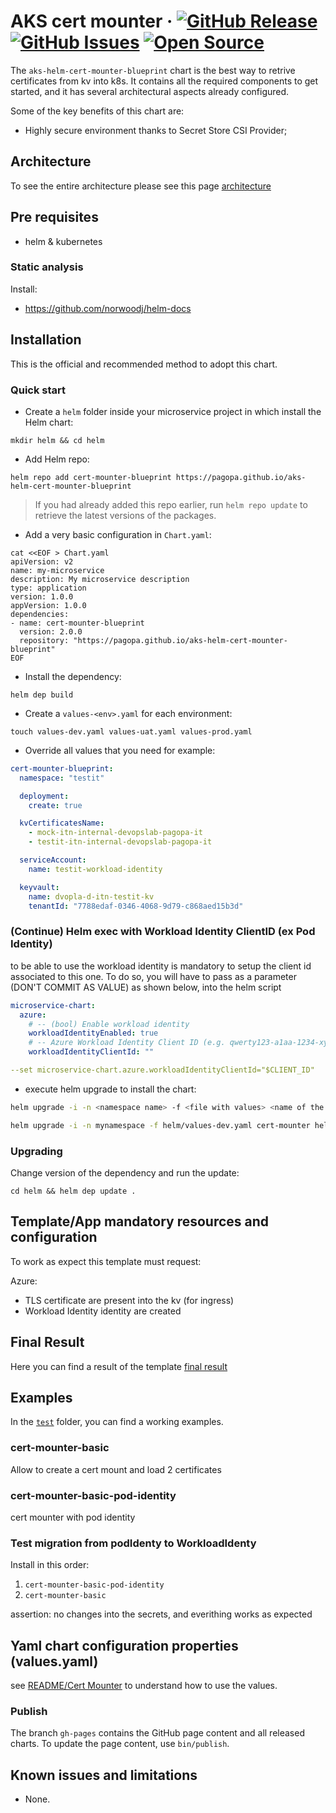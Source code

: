 # AKS cert mounter &middot; [![GitHub Release](https://img.shields.io/github/v/release/pagopa/aks-helm-cert-mounter-blueprint?style=flat)](https://github.com/pagopa/aks-helm-cert-mounter-blueprint/releases) [![GitHub Issues](https://img.shields.io/github/issues/pagopa/aks-helm-cert-mounter-blueprint?style=flat)](https://github.com/pagopa/aks-helm-cert-mounter-blueprint/issues) [![Open Source](https://badges.frapsoft.com/os/v1/open-source.svg?v=103)](https://opensource.org/)

The `aks-helm-cert-mounter-blueprint` chart is the best way to retrive certificates from kv into k8s. It contains all the required
components to get started, and it has several architectural aspects already
configured.

Some of the key benefits of this chart are:

- Highly secure environment thanks to Secret Store CSI Provider;

## Architecture

To see the entire architecture please see this page [architecture](docs/ARCHITECTURE.md)

## Pre requisites

- helm & kubernetes

### Static analysis

Install:

- <https://github.com/norwoodj/helm-docs>

## Installation

This is the official and recommended method to adopt this chart.

### Quick start

- Create a `helm` folder inside your microservice project in which install the
Helm chart:

```shell
mkdir helm && cd helm
```

- Add Helm repo:

```shell
helm repo add cert-mounter-blueprint https://pagopa.github.io/aks-helm-cert-mounter-blueprint
```

> If you had already added this repo earlier, run `helm repo update` to retrieve
> the latest versions of the packages.

- Add a very basic configuration in `Chart.yaml`:

```shell
cat <<EOF > Chart.yaml
apiVersion: v2
name: my-microservice
description: My microservice description
type: application
version: 1.0.0
appVersion: 1.0.0
dependencies:
- name: cert-mounter-blueprint
  version: 2.0.0
  repository: "https://pagopa.github.io/aks-helm-cert-mounter-blueprint"
EOF
```

- Install the dependency:

```shell
helm dep build
```

- Create a `values-<env>.yaml` for each environment:

```shell
touch values-dev.yaml values-uat.yaml values-prod.yaml
```

- Override all values that you need for example:

```yaml
cert-mounter-blueprint:
  namespace: "testit"

  deployment:
    create: true

  kvCertificatesName:
    - mock-itn-internal-devopslab-pagopa-it
    - testit-itn-internal-devopslab-pagopa-it

  serviceAccount:
    name: testit-workload-identity

  keyvault:
    name: dvopla-d-itn-testit-kv
    tenantId: "7788edaf-0346-4068-9d79-c868aed15b3d"
```

### (Continue) Helm exec with Workload Identity ClientID (ex Pod Identity)

to be able to use the workload identity is mandatory to setup the client id associated to this one. To do so, you will have to pass as a parameter (DON'T COMMIT AS VALUE) as shown below, into the helm script

```yaml
microservice-chart:
  azure:
    # -- (bool) Enable workload identity
    workloadIdentityEnabled: true
    # -- Azure Workload Identity Client ID (e.g. qwerty123-a1aa-1234-xyza-qwerty123)
    workloadIdentityClientId: ""
```

```yaml
--set microservice-chart.azure.workloadIdentityClientId="$CLIENT_ID"
```

- execute helm upgrade to install the chart:

```sh
helm upgrade -i -n <namespace name> -f <file with values> <name of the helm chart> <chart folder> --set microservice-chart.azure.workloadIdentityClientId="$CLIENT_ID"

helm upgrade -i -n mynamespace -f helm/values-dev.yaml cert-mounter helm --set microservice-chart.azure.workloadIdentityClientId="$CLIENT_ID"
```

### Upgrading

Change version of the dependency and run the update:

```shell
cd helm && helm dep update .
```

## Template/App mandatory resources and configuration

To work as expect this template must request:

Azure:

- TLS certificate are present into the kv (for ingress)
- Workload Identity identity are created

## Final Result

Here you can find a result of the template [final result](docs/FINAL_RESULT_EXAMPLE.md)

## Examples

In the [`test`](test/) folder, you can find a working examples.

### cert-mounter-basic

Allow to create a cert mount and load 2 certificates

### cert-mounter-basic-pod-identity

cert mounter with pod identity

### Test migration from podIdenty to WorkloadIdenty

Install in this order:

1. `cert-mounter-basic-pod-identity`
2. `cert-mounter-basic`

assertion: no changes into the secrets, and everithing works as expected

## Yaml chart configuration properties (values.yaml)

see [README/Cert Mounter](charts/cert-mounter-blueprint/README.md) to understand how to use the values.

### Publish

The branch `gh-pages` contains the GitHub page content and all released charts.
To update the page content, use `bin/publish`.

## Known issues and limitations

- None.
